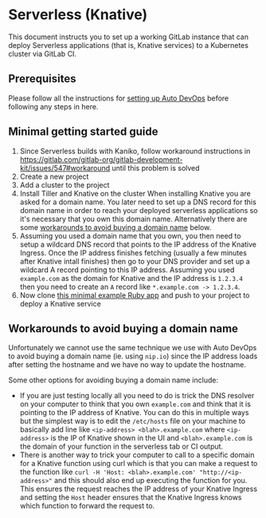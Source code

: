 # Serverless (Knative)

This document instructs you to set up a working GitLab instance that can
deploy Serverless applications (that is, Knative services) to a Kubernetes cluster
via GitLab CI.

## Prerequisites

Please follow all the instructions for [setting up Auto
DevOps](auto_devops/index.md) before following any steps in here.

## Minimal getting started guide

1. Since Serverless builds with Kaniko, follow workaround instructions
   in
   <https://gitlab.com/gitlab-org/gitlab-development-kit/issues/547#workaround>
   until this problem is solved
1. Create a new project
1. Add a cluster to the project
1. Install Tiller and Knative on the cluster
  When installing Knative you are asked for a domain name. You later need
  to set up a DNS record for this domain name in order to reach your deployed
  serverless applications so it's necessary that you own this domain name.
  Alternatively there are some [workarounds to avoid buying a domain
  name](#workarounds-to-avoid-buying-a-domain-name) below.
1. Assuming you used a domain name that you own, you then need to setup a
  wildcard DNS record that points to the IP address of the Knative Ingress.
  Once the IP address finishes fetching (usually a few minutes after Knative
  intall finishes) then go to your DNS provider and set up a wildcard A record
  pointing to this IP address. Assuming you used `example.com` as the domain
  for Knative and the IP address is `1.2.3.4` then you need to create an `A`
  record like `*.example.com -> 1.2.3.4`.
1. Now clone [this minimal example Ruby
  app](https://gitlab.com/gitlab-org/cluster-integration/knative-examples/knative-ruby-app-kubectl)
  and push to your project to deploy a Knative service

## Workarounds to avoid buying a domain name

Unfortunately we cannot use the same technique we use with Auto DevOps to avoid
buying a domain name (ie. using `nip.io`) since the IP address loads after
setting the hostname and we have no way to update the hostname.

Some other options for avoiding buying a domain name include:

- If you are just testing locally all you need to do is trick the DNS resolver
  on your computer to think that you own `example.com` and think that it is
  pointing to the IP address of Knative. You can do this in multiple ways but
  the simplest way is to edit the `/etc/hosts` file on your machine to
  basically add line like `<ip-address> <blah>.example.com` where
  `<ip-address>` is the IP of Knative shown in the UI and `<blah>.example.com`
  is the domain of your function in the serverless tab or CI output.
- There is another way to trick your computer to call to a specific domain for
  a Knative function using curl which is that you can make a request to the
  function like `curl -H 'Host: <blah>.example.com' "http://<ip-address>"` and
  this should also end up executing the function for you. This ensures the
  request reaches the IP address of your Knative Ingress and setting the `Host`
  header ensures that the Knative Ingress knows which function to forward the
  request to.
